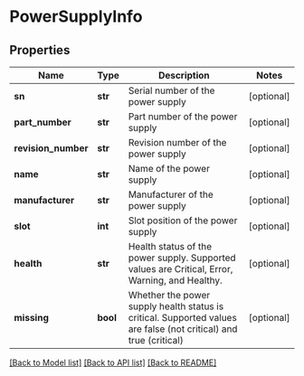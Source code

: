 # PowerSupplyInfo

## Properties
Name | Type | Description | Notes
------------ | ------------- | ------------- | -------------
**sn** | **str** | Serial number of the power supply | [optional] 
**part_number** | **str** | Part number of the power supply | [optional] 
**revision_number** | **str** | Revision number of the power supply | [optional] 
**name** | **str** | Name of the power supply | [optional] 
**manufacturer** | **str** | Manufacturer of the power supply | [optional] 
**slot** | **int** | Slot position of the power supply | [optional] 
**health** | **str** | Health status of the power supply. Supported values are Critical, Error, Warning, and Healthy. | [optional] 
**missing** | **bool** | Whether the power supply health status is critical. Supported values are false (not critical) and true (critical) | [optional] 

[[Back to Model list]](../README.md#documentation-for-models) [[Back to API list]](../README.md#documentation-for-api-endpoints) [[Back to README]](../README.md)


